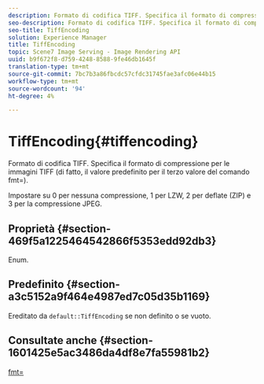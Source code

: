 ```yaml
---
description: Formato di codifica TIFF. Specifica il formato di compressione per le immagini TIFF (di fatto, il valore predefinito per il terzo valore del comando fmt=).
seo-description: Formato di codifica TIFF. Specifica il formato di compressione per le immagini TIFF (di fatto, il valore predefinito per il terzo valore del comando fmt=).
seo-title: TiffEncoding
solution: Experience Manager
title: TiffEncoding
topic: Scene7 Image Serving - Image Rendering API
uuid: b9f672f8-d759-4248-8588-9fe46db1645f
translation-type: tm+mt
source-git-commit: 7bc7b3a86fbcdc57cfdc31745fae3afc06e44b15
workflow-type: tm+mt
source-wordcount: '94'
ht-degree: 4%

---
```



# TiffEncoding{#tiffencoding}

Formato di codifica TIFF. Specifica il formato di compressione per le immagini TIFF (di fatto, il valore predefinito per il terzo valore del comando fmt=).

Impostare su 0 per nessuna compressione, 1 per LZW, 2 per deflate (ZIP) e 3 per la compressione JPEG.

## Proprietà {#section-469f5a1225464542866f5353edd92db3}

Enum.

## Predefinito {#section-a3c5152a9f464e4987ed7c05d35b1169}

Ereditato da `default::TiffEncoding` se non definito o se vuoto.

## Consultate anche {#section-1601425e5ac3486da4df8e7fa55981b2}

[fmt=](../../../../../ir-api/http-protocol/image-rendering-api-ref/c-ir-http-protocol-ref/c-ir-http-protocol-command-reference/r-ir-fmt.md#reference-4c743f67d56b47c5b774fcc900ff758c)
